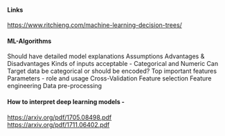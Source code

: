 #### Links
https://www.ritchieng.com/machine-learning-decision-trees/ 

#### ML-Algorithms
Should have detailed model explanations 
Assumptions
Advantages & Disadvantages
Kinds of inputs acceptable - Categorical and Numeric
Can Target data be categorical or should be encoded?
Top important features
Parameters - role and usage
Cross-Validation
Feature selection
Feature engineering
Data pre-processing


#### How to interpret deep learning models - 
https://arxiv.org/pdf/1705.08498.pdf <br/>
https://arxiv.org/pdf/1711.06402.pdf <br/>





